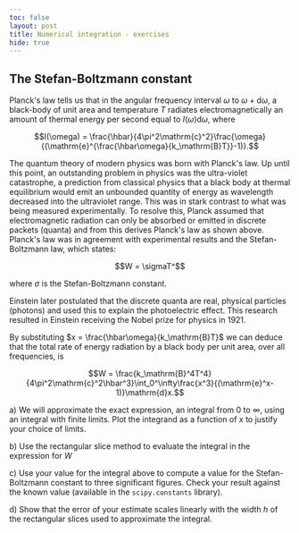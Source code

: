 ```yaml
---
toc: false
layout: post
title: Numerical integration - exercises
hide: true
---
```


## The Stefan-Boltzmann constant

Planck's law tells us that in the angular frequency interval $\omega$ to $\omega+\mathrm{d}\omega$, a black-body of unit area and temperature $T$ radiates electromagnetically an amount of thermal energy per second equal to $I(\omega)\mathrm{d}\omega$, where

$$I(\omega) = \frac{\hbar}{4\pi^2\mathrm{c}^2}\frac{\omega}{(\mathrm{e}^{\frac{\hbar\omega}{k_\mathrm{B}T}}-1)}.$$

The quantum theory of modern physics was born with Planck's law. Up until this point, an outstanding problem in physics was the ultra-violet catastrophe, a prediction from classical physics that a black body at thermal equilibrium would emit an unbounded quantity of energy as wavelength decreased into the ultraviolet range. This was in stark contrast to what was being measured experimentally. To resolve this, Planck assumed that electromagnetic radiation can only be absorbed or emitted in discrete packets (quanta) and from this derives Planck's law as shown above. Planck's law was in agreement with experimental results and the Stefan-Boltzmann law, which states:

$$W = \sigmaT^$$

where $\sigma$ is the Stefan-Boltzmann constant.

Einstein later postulated that the discrete quanta are real, physical particles (photons) and used this to explain the photoelectric effect. This research resulted in Einstein receiving the Nobel prize for physics in 1921.

By substituting $x = \frac{\hbar\omega}{k_\mathrm{B}T}$ we can deduce that the total rate of energy radiation by a black body per unit area, over all frequencies, is

$$W = \frac{k_\mathrm{B}^4T^4}{4\pi^2\mathrm{c}^2\hbar^3}\int_0^\infty\frac{x^3}{(\mathrm{e}^x-1)}\mathrm{d}x.$$

a) We will approximate the exact expression, an integral from 0 to $\infty$, using an integral with finite limits. Plot the integrand as a function of $x$ to justify your choice of limits.

b) Use the rectangular slice method to evaluate the integral in the expression for $W$

c) Use your value for the integral above to compute a value for the Stefan-Boltzmann constant to three significant figures. Check your result against the known value (available in the `scipy.constants` library).

d) Show that the error of your estimate scales linearly with the width $h$ of the rectangular slices used to approximate the integral.